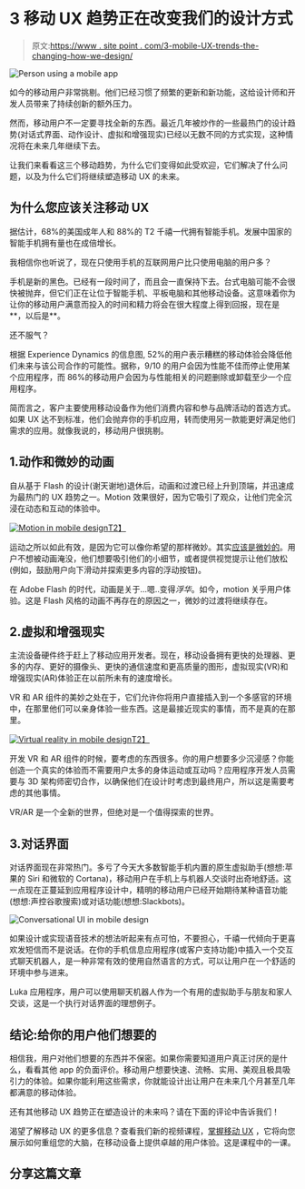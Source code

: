 # 3 移动 UX 趋势正在改变我们的设计方式

> 原文:[https://www . site point . com/3-mobile-UX-trends-the-changing-how-we-design/](https://www.sitepoint.com/3-mobile-ux-trends-that-are-changing-how-we-design/)

![Person using a mobile app](../Images/52631fc620022c110fb5fb2548208842.png)

如今的移动用户非常挑剔。他们已经习惯了频繁的更新和新功能，这给设计师和开发人员带来了持续创新的额外压力。

然而，移动用户不一定要寻找全新的东西。最近几年被炒作的一些最热门的设计趋势(对话式界面、动作设计、虚拟和增强现实)已经以无数不同的方式实现，这种情况将在未来几年继续下去。

让我们来看看这三个移动趋势，为什么它们变得如此受欢迎，它们解决了什么问题，以及为什么它们将继续塑造移动 UX 的未来。

## 为什么您应该关注移动 UX

据估计，68%的美国成年人和 88%的 T2 千禧一代拥有智能手机。发展中国家的智能手机拥有量也在成倍增长。

我相信你也听说了，现在只使用手机的互联网用户比只使用电脑的用户多？

手机是新的黑色。已经有一段时间了，而且会一直保持下去。台式电脑可能不会很快被抛弃，但它们正在让位于智能手机、平板电脑和其他移动设备。这意味着你为让你的移动用户满意而投入的时间和精力将会在很大程度上得到回报，现在是**，以后是**。

还不服气？

根据 Experience Dynamics 的信息图, 52%的用户表示糟糕的移动体验会降低他们未来与该公司合作的可能性。据称，9/10 的用户会因为性能不佳而停止使用某个应用程序，而 86%的移动用户会因为与性能相关的问题删除或卸载至少一个应用程序。

简而言之，客户主要使用移动设备作为他们消费内容和参与品牌活动的首选方式。如果 UX 达不到标准，他们会抛弃你的手机应用，转而使用另一款能更好满足他们需求的应用。就像我说的，移动用户很挑剔。

## 1.动作和微妙的动画

自从基于 Flash 的设计(谢天谢地)退休后，动画和过渡已经上升到顶端，并迅速成为最热门的 UX 趋势之一。Motion 效果很好，因为它吸引了观众，让他们完全沉浸在动态和互动的体验中。

[![Motion in mobile design](../Images/827b2517d2d3adff33f163b24c2ee409.png)T2】](https://dribbble.com/shots/1746065-Floating-burger-2-0)

运动之所以如此有效，是因为它可以像你希望的那样微妙。其实[应该是微妙的](https://www.sitepoint.com/how-to-lift-your-ux-out-of-the-pack-with-micro-interactions/)。用户不想被动画淹没，他们想要吸引他们的小细节，或者提供视觉提示让他们放松(例如，鼓励用户向下滑动并探索更多内容的浮动按钮)。

在 Adobe Flash 的时代，动画是关于…嗯..变得*浮华*。如今，motion 关乎用户体验。这是 Flash 风格的动画不再存在的原因之一，微妙的过渡将继续存在。

## 2.虚拟和增强现实

主流设备硬件终于赶上了移动应用开发者。现在，移动设备拥有更快的处理器、更多的内存、更好的摄像头、更快的通信速度和更高质量的图形，虚拟现实(VR)和增强现实(AR)体验正在以前所未有的速度增长。

VR 和 AR 组件的美妙之处在于，它们允许你将用户直接插入到一个多感官的环境中，在那里他们可以亲身体验一些东西。这是最接近现实的事情，而不是真的在那里。

[![Virtual reality in mobile design](../Images/5bf13c1599f362f80bfccb200a2d60f0.png)T2】](https://dribbble.com/shots/2791071-Hotel-VR-Overview)

开发 VR 和 AR 组件的时候，要考虑的东西很多。你的用户想要多少沉浸感？你能创造一个真实的体验而不需要用户太多的身体运动或互动吗？应用程序开发人员需要与 3D 架构师密切合作，以确保他们在设计时考虑到最终用户，所以这是需要考虑的其他事情。

VR/AR 是一个全新的世界，但绝对是一个值得探索的世界。

## 3.对话界面

对话界面现在非常热门。多亏了今天大多数智能手机内置的原生虚拟助手(想想:苹果的 Siri 和微软的 Cortana)，移动用户在手机上与机器人交谈时出奇地舒适。这一点现在正蔓延到应用程序设计中，精明的移动用户已经开始期待某种语音功能(想想:声控谷歌搜索)或对话功能(想想:Slackbots)。

![Conversational UI in mobile design](../Images/b34a523444aec0905e4276da09ab7a44.png)

如果设计或实现语音技术的想法听起来有点可怕，不要担心，千禧一代倾向于更喜欢发短信而不是说话。在你的手机信息应用程序(或客户支持功能)中插入一个交互式聊天机器人，是一种非常有效的使用自然语言的方式，可以让用户在一个舒适的环境中参与进来。

Luka 应用程序，用户可以使用聊天机器人作为一个有用的虚拟助手与朋友和家人交谈，这是一个执行对话界面的理想例子。

## 结论:给你的用户他们想要的

相信我，用户对他们想要的东西并不保密。如果你需要知道用户真正讨厌的是什么，看看其他 app 的负面评价。移动用户想要快速、流畅、实用、美观且极具吸引力的体验。如果你能利用这些需求，你就能设计出让用户在未来几个月甚至几年都满意的移动体验。

还有其他移动 UX 趋势正在塑造设计的未来吗？请在下面的评论中告诉我们！

渴望了解移动 UX 的更多信息？查看我们新的视频课程，[掌握移动 UX](https://www.sitepoint.com/premium/courses/thinking-ux-2952) ，它将向您展示如何重组您的大脑，在移动设备上提供卓越的用户体验。这是课程中的一课。

## 分享这篇文章